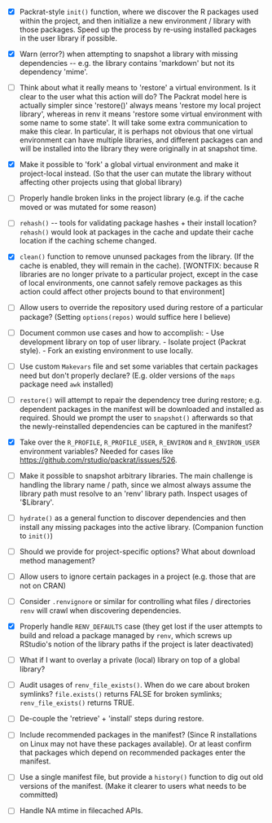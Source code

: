 
- [x] Packrat-style `init()` function, where we discover the R packages used within
      the project, and then initialize a new environment / library with those
      packages. Speed up the process by re-using installed packages in the user
      library if possible.
      
- [x] Warn (error?) when attempting to snapshot a library with missing
      dependencies -- e.g. the library contains 'markdown' but not its
      dependency 'mime'.
      
- [ ] Think about what it really means to 'restore' a virtual environment. Is
      it clear to the user what this action will do? The Packrat model here is
      actually simpler since 'restore()' always means 'restore my local project
      library', whereas in renv it means 'restore some virtual environment with
      some name to some state'. It will take some extra communication to make
      this clear. In particular, it is perhaps not obvious that one virtual
      environment can have multiple libraries, and different packages can
      and will be installed into the library they were originally in at
      snapshot time.
  
- [x] Make it possible to 'fork' a global virtual environment and make it
      project-local instead. (So that the user can mutate the library without
      affecting other projects using that global library)
  
- [ ] Properly handle broken links in the project library (e.g. if the cache
      moved or was mutated for some reason)
  
- [ ] `rehash()` -- tools for validating package hashes + their install location?
      `rehash()` would look at packages in the cache and update their cache
      location if the caching scheme changed.
  
- [x] `clean()` function to remove ununsed packages from the library. (If the
      cache is enabled, they will remain in the cache). [WONTFIX: because
      R libraries are no longer private to a particular project, except in the
      case of local environments, one cannot safely remove packages as this
      action could affect other projects bound to that environment]
  
- [ ] Allow users to override the repository used during restore of a
      particular package? (Setting `options(repos)` would suffice here I believe)

- [ ] Document common use cases and how to accomplish:
      - Use development library on top of user library.
      - Isolate project (Packrat style).
      - Fork an existing environment to use locally.

- [ ] Use custom `Makevars` file and set some variables that certain packages
      need but don't properly declare? (E.g. older versions of the `maps` package
      need `awk` installed)
      
- [ ] `restore()` will attempt to repair the dependency tree during restore;
      e.g. dependent packages in the manifest will be downloaded and installed
      as required. Should we prompt the user to `snapshot()` afterwards so that
      the newly-reinstalled dependencies can be captured in the manifest?
      
- [x] Take over the `R_PROFILE`, `R_PROFILE_USER`, `R_ENVIRON` and
      `R_ENVIRON_USER` environment variables? Needed for cases like
      https://github.com/rstudio/packrat/issues/526.

- [ ] Make it possible to snapshot arbitrary libraries. The main challenge
      is handling the library name / path, since we almost always assume the
      library path must resolve to an 'renv' library path. Inspect usages
      of '$Library'.

- [ ] `hydrate()` as a general function to discover dependencies and then
      install any missing packages into the active library. (Companion function
      to `init()`)

- [ ] Should we provide for project-specific options? What about download method
      management?

- [ ] Allow users to ignore certain packages in a project (e.g. those that are
      not on CRAN)
      
- [ ] Consider `.renvignore` or similar for controlling what files / directories
      `renv` will crawl when discovering dependencies.

- [x] Properly handle `RENV_DEFAULTS` case (they get lost if the user attempts
      to build and reload a package managed by `renv`, which screws up RStudio's
      notion of the library paths if the project is later deactivated)

- [ ] What if I want to overlay a private (local) library on top of a global library?

- [ ] Audit usages of `renv_file_exists()`. When do we care about broken symlinks?
      `file.exists()` returns FALSE for broken symlinks; `renv_file_exists()`
      returns TRUE.

- [ ] De-couple the 'retrieve' + 'install' steps during restore.

- [ ] Include recommended packages in the manifest? (Since R installations on
      Linux may not have these packages available). Or at least confirm that
      packages which depend on recommended packages enter the manifest.

- [ ] Use a single manifest file, but provide a `history()` function to dig out
      old versions of the manifest. (Make it clearer to users what needs to be
      committed)

- [ ] Handle NA mtime in filecached APIs.


